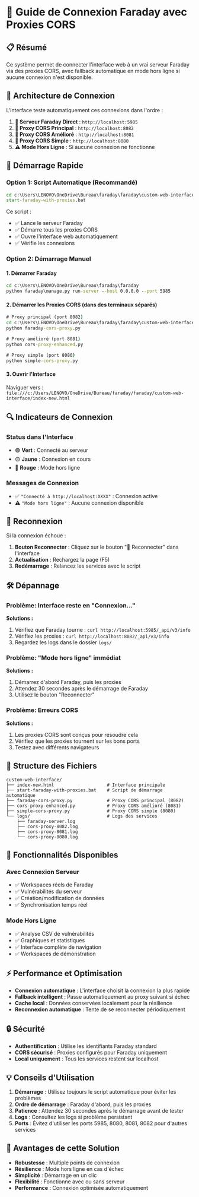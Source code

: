 # 🚀 Guide de Connexion Faraday avec Proxies CORS

## 📋 Résumé
Ce système permet de connecter l'interface web à un vrai serveur Faraday via des proxies CORS, avec fallback automatique en mode hors ligne si aucune connexion n'est disponible.

## 🔧 Architecture de Connexion

L'interface teste automatiquement ces connexions dans l'ordre :

1. **🎯 Serveur Faraday Direct** : `http://localhost:5985`
2. **🔄 Proxy CORS Principal** : `http://localhost:8082` 
3. **🔄 Proxy CORS Amélioré** : `http://localhost:8081`
4. **🔄 Proxy CORS Simple** : `http://localhost:8080`
5. **⚠️ Mode Hors Ligne** : Si aucune connexion ne fonctionne

## 🚀 Démarrage Rapide

### Option 1: Script Automatique (Recommandé)
```cmd
cd c:\Users\LENOVO\OneDrive\Bureau\faraday\faraday\custom-web-interface
start-faraday-with-proxies.bat
```

Ce script :
- ✅ Lance le serveur Faraday
- ✅ Démarre tous les proxies CORS 
- ✅ Ouvre l'interface web automatiquement
- ✅ Vérifie les connexions

### Option 2: Démarrage Manuel

#### 1. Démarrer Faraday
```cmd
cd c:\Users\LENOVO\OneDrive\Bureau\faraday\faraday
python faraday\manage.py run-server --host 0.0.0.0 --port 5985
```

#### 2. Démarrer les Proxies CORS (dans des terminaux séparés)
```cmd
# Proxy principal (port 8082)
cd c:\Users\LENOVO\OneDrive\Bureau\faraday\faraday\custom-web-interface
python faraday-cors-proxy.py

# Proxy amélioré (port 8081) 
python cors-proxy-enhanced.py

# Proxy simple (port 8080)
python simple-cors-proxy.py
```

#### 3. Ouvrir l'Interface
Naviguer vers : `file:///c:/Users/LENOVO/OneDrive/Bureau/faraday/faraday/custom-web-interface/index-new.html`

## 🔍 Indicateurs de Connexion

### Status dans l'Interface
- 🟢 **Vert** : Connecté au serveur
- 🟡 **Jaune** : Connexion en cours  
- 🔴 **Rouge** : Mode hors ligne

### Messages de Connexion
- ✅ `"Connecté à http://localhost:XXXX"` : Connexion active
- ⚠️ `"Mode hors ligne"` : Aucune connexion disponible

## 🔄 Reconnexion

Si la connexion échoue :
1. **Bouton Reconnecter** : Cliquez sur le bouton "🔄 Reconnecter" dans l'interface
2. **Actualisation** : Rechargez la page (F5)
3. **Redémarrage** : Relancez les services avec le script

## 🛠️ Dépannage

### Problème: Interface reste en "Connexion..."
**Solutions :**
1. Vérifiez que Faraday tourne : `curl http://localhost:5985/_api/v3/info`
2. Vérifiez les proxies : `curl http://localhost:8082/_api/v3/info`
3. Regardez les logs dans le dossier `logs/`

### Problème: "Mode hors ligne" immédiat
**Solutions :**
1. Démarrez d'abord Faraday, puis les proxies
2. Attendez 30 secondes après le démarrage de Faraday
3. Utilisez le bouton "Reconnecter"

### Problème: Erreurs CORS
**Solutions :**
1. Les proxies CORS sont conçus pour résoudre cela
2. Vérifiez que les proxies tournent sur les bons ports
3. Testez avec différents navigateurs

## 📁 Structure des Fichiers

```
custom-web-interface/
├── index-new.html                    # Interface principale
├── start-faraday-with-proxies.bat    # Script de démarrage automatique
├── faraday-cors-proxy.py             # Proxy CORS principal (8082)
├── cors-proxy-enhanced.py            # Proxy CORS amélioré (8081)  
├── simple-cors-proxy.py              # Proxy CORS simple (8080)
└── logs/                             # Logs des services
    ├── faraday-server.log
    ├── cors-proxy-8082.log
    ├── cors-proxy-8081.log
    └── cors-proxy-8080.log
```

## 🎯 Fonctionnalités Disponibles

### Avec Connexion Serveur
- ✅ Workspaces réels de Faraday
- ✅ Vulnérabilités du serveur
- ✅ Création/modification de données
- ✅ Synchronisation temps réel

### Mode Hors Ligne
- ✅ Analyse CSV de vulnérabilités
- ✅ Graphiques et statistiques
- ✅ Interface complète de navigation
- ✅ Workspaces de démonstration

## ⚡ Performance et Optimisation

- **Connexion automatique** : L'interface choisit la connexion la plus rapide
- **Fallback intelligent** : Passe automatiquement au proxy suivant si échec
- **Cache local** : Données conservées localement pour la résilience
- **Reconnexion automatique** : Tente de se reconnecter périodiquement

## 🔒 Sécurité

- **Authentification** : Utilise les identifiants Faraday standard
- **CORS sécurisé** : Proxies configurés pour Faraday uniquement  
- **Local uniquement** : Tous les services restent sur localhost

## 💡 Conseils d'Utilisation

1. **Démarrage** : Utilisez toujours le script automatique pour éviter les problèmes
2. **Ordre de démarrage** : Faraday d'abord, puis les proxies
3. **Patience** : Attendez 30 secondes après le démarrage avant de tester
4. **Logs** : Consultez les logs si problème persistant
5. **Ports** : Évitez d'utiliser les ports 5985, 8080, 8081, 8082 pour d'autres services

## 🎉 Avantages de cette Solution

- **Robustesse** : Multiple points de connexion
- **Résilience** : Mode hors ligne en cas d'échec  
- **Simplicité** : Démarrage en un clic
- **Flexibilité** : Fonctionne avec ou sans serveur
- **Performance** : Connexion optimisée automatiquement
